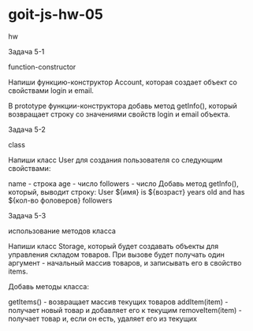 # goit-js-hw-05

hw

Задача 5-1

function-constructor

Напиши функцию-конструктор Account, которая создает объект со свойствами login и
email.

В prototype функции-конструктора добавь метод getInfo(), который возвращает
строку со значениями свойств login и email объекта.

Задача 5-2

class

Напиши класс User для создания пользователя со следующим свойствами:

name - строка age - число followers - число Добавь метод getInfo(), который,
выводит строку: User ${имя} is ${возраст} years old and has \${кол-во фоловеров}
followers

Задача 5-3

использование методов класса

Напиши класс Storage, который будет создавать объекты для управления складом
товаров. При вызове будет получать один аргумент - начальный массив товаров, и
записывать его в свойство items.

Добавь методы класса:

getItems() - возвращает массив текущих товаров addItem(item) - получает новый
товар и добавляет его к текущим removeItem(item) - получает товар и, если он
есть, удаляет его из текущих
